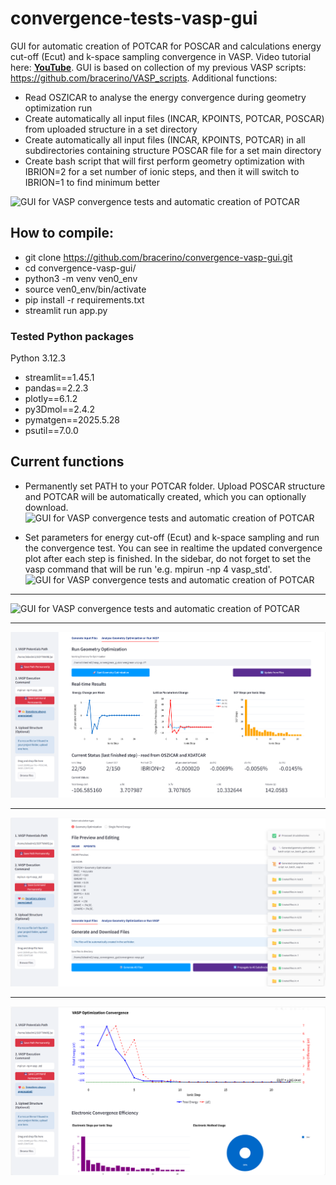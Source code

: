 # convergence-tests-vasp-gui
GUI for automatic creation of POTCAR for POSCAR and calculations energy cut-off (Ecut) and k-space sampling convergence in VASP.
Video tutorial here: **[YouTube](https://youtu.be/lCK-NT9ejHQ)**. GUI is based on collection of my previous VASP scripts: https://github.com/bracerino/VASP_scripts.
Additional functions:  
- Read OSZICAR to analyse the energy convergence during geometry optimization run  
- Create automatically all input files (INCAR, KPOINTS, POTCAR, POSCAR) from uploaded structure in a set directory
- Create automatically all input files (INCAR, KPOINTS, POTCAR) in all subdirectories containing structure POSCAR file for a set main directory
- Create bash script that will first perform geometry optimization with IBRION=2 for a set number of ionic steps, and then it will switch to IBRION=1 to find minimum better


![GUI for VASP convergence tests and automatic creation of POTCAR](vasp_convergence_gui/1.png)

## How to compile:
- git clone https://github.com/bracerino/convergence-vasp-gui.git
- cd convergence-vasp-gui/  
- python3 -m venv ven0_env  
- source ven0_env/bin/activate  
- pip install -r requirements.txt  
- streamlit run app.py

### Tested Python packages  
Python 3.12.3

- streamlit==1.45.1
- pandas==2.2.3
- plotly==6.1.2
- py3Dmol==2.4.2
- pymatgen==2025.5.28
- psutil==7.0.0

## Current functions
- Permanently set PATH to your POTCAR folder. Upload POSCAR structure and POTCAR will be automatically created, which you can optionally download.
![GUI for VASP convergence tests and automatic creation of POTCAR](vasp_convergence_gui/2.png)

- Set parameters for energy cut-off (Ecut) and k-space sampling and run the convergence test. You can see in realtime the updated convergence plot after each step is finished. In the sidebar, do not forget to set the vasp command that will be run 'e.g. mpirun -np 4 vasp_std'.
![GUI for VASP convergence tests and automatic creation of POTCAR](vasp_convergence_gui/2_1.png)
---
![GUI for VASP convergence tests and automatic creation of POTCAR](vasp_convergence_gui/3.png)  

---
![Analyze convergence during geometry optimization](vasp_convergence_gui/1-1.png)   

---
![Create all input files in all subdirectories](vasp_convergence_gui/1-2.png)

---
![Analyze OSZICAR](vasp_convergence_gui/1-3.png)
